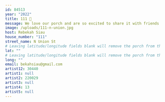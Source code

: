 ```yaml
---
id: 84513
year: "2022"
title: 111 🤍
message: We love our porch and are so excited to share it with friends for porchfest !
image: /uploads/111-n-union.jpg
host: Rebekah Siau
house_number: "111"
street_name: N Union St
# Leaving latitude/longitude fields blank will remove the porch from the Porchfest map.
lat: ""
# Leaving latitude/longitude fields blank will remove the porch from the Porchfest map.
long: ""
email: bekahsiau@gmail.com
artist12: 30440
artist1: null
artist2: 220029
artist3: null
artist4: 13
artist5: null
---
```

